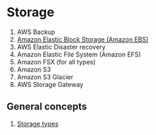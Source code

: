 # Storage

 1. AWS Backup
 1. [Amazon Elastic Block Storage (Amazon EBS)](#amazon-elastic-block-storage)
 1. AWS Elastic Disaster recovery
 1. Amazon Elastic File System (Amazon EFS)
 1. Amazon FSX (for all types)
 1. Amazon S3
 1. Amazon S3 Glacier
 1. AWS Storage Gateway

## General concepts 

 1. [Storage types](#primary-storage-types)
